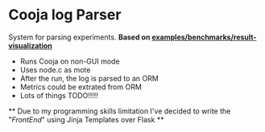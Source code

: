 # Cooja log Parser

System for parsing experiments.
**Based on [examples/benchmarks/result-visualization](https://github.com/contiki-ng/contiki-ng/tree/develop/examples/benchmarks/result-visualization)**


- Runs Cooja on non-GUI mode
- Uses node.c as mote
- After the run, the log is parsed to an ORM
- Metrics could be extrated from ORM
- Lots of things TODO!!!!!


** Due to my programming skills limitation I've decided to write the "_FrontEnd_" using Jinja Templates over Flask **
